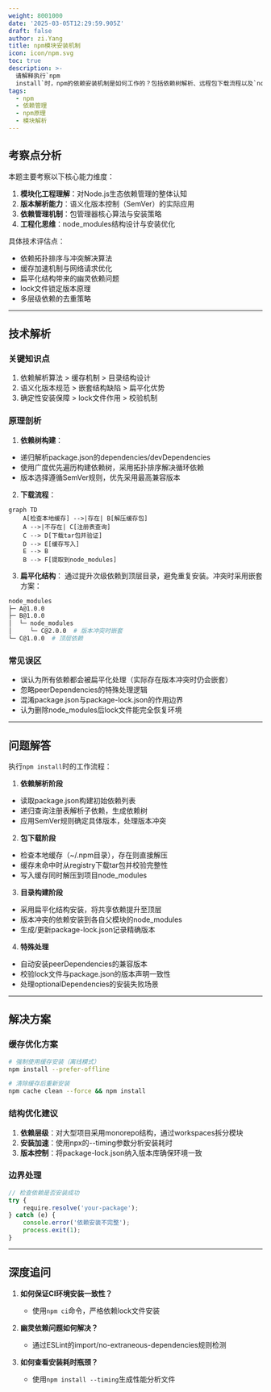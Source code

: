 ```yaml
---
weight: 8001000
date: '2025-03-05T12:29:59.905Z'
draft: false
author: zi.Yang
title: npm模块安装机制
icon: icon/npm.svg
toc: true
description: >-
  请解释执行`npm
  install`时，npm的依赖安装机制是如何工作的？包括依赖树解析、远程包下载流程以及`node_modules`目录的扁平化结构设计。
tags:
  - npm
  - 依赖管理
  - npm原理
  - 模块解析
---
```


## 考察点分析

本题主要考察以下核心能力维度：

1. **模块化工程理解**：对Node.js生态依赖管理的整体认知
2. **版本解析能力**：语义化版本控制（SemVer）的实际应用
3. **依赖管理机制**：包管理器核心算法与安装策略
4. **工程化思维**：node_modules结构设计与安装优化

具体技术评估点：

- 依赖拓扑排序与冲突解决算法
- 缓存加速机制与网络请求优化
- 扁平化结构带来的幽灵依赖问题
- lock文件锁定版本原理
- 多层级依赖的去重策略

---

## 技术解析

### 关键知识点

1. 依赖解析算法 > 缓存机制 > 目录结构设计
2. 语义化版本规范 > 嵌套结构缺陷 > 扁平化优势
3. 确定性安装保障 > lock文件作用 > 校验机制

### 原理剖析

1. **依赖树构建**：

- 递归解析package.json的dependencies/devDependencies
- 使用广度优先遍历构建依赖树，采用拓扑排序解决循环依赖
- 版本选择遵循SemVer规则，优先采用最高兼容版本

2. **下载流程**：

```mermaid
graph TD
    A[检查本地缓存] -->|存在| B[解压缓存包]
    A -->|不存在| C[注册表查询]
    C --> D[下载tar包并验证]
    D --> E[缓存写入]
    E --> B
    B --> F[提取到node_modules]
```

3. **扁平化结构**：
通过提升次级依赖到顶层目录，避免重复安装。冲突时采用嵌套方案：

```bash
node_modules
├─ A@1.0.0
├─ B@1.0.0
│  └─ node_modules
│     └─ C@2.0.0  # 版本冲突时嵌套
└─ C@1.0.0  # 顶层依赖
```

### 常见误区

- 误认为所有依赖都会被扁平化处理（实际存在版本冲突时仍会嵌套）
- 忽略peerDependencies的特殊处理逻辑
- 混淆package.json与package-lock.json的作用边界
- 认为删除node_modules后lock文件能完全恢复环境

---

## 问题解答

执行`npm install`时的工作流程：

1. **依赖解析阶段**

- 读取package.json构建初始依赖列表
- 递归查询注册表解析子依赖，生成依赖树
- 应用SemVer规则确定具体版本，处理版本冲突

2. **包下载阶段**

- 检查本地缓存（~/.npm目录），存在则直接解压
- 缓存未命中时从registry下载tar包并校验完整性
- 写入缓存同时解压到项目node_modules

3. **目录构建阶段**

- 采用扁平化结构安装，将共享依赖提升至顶层
- 版本冲突的依赖安装到各自父模块的node_modules
- 生成/更新package-lock.json记录精确版本

4. **特殊处理**

- 自动安装peerDependencies的兼容版本
- 校验lock文件与package.json的版本声明一致性
- 处理optionalDependencies的安装失败场景

---

## 解决方案

### 缓存优化方案

```bash
# 强制使用缓存安装（离线模式）
npm install --prefer-offline

# 清除缓存后重新安装
npm cache clean --force && npm install
```

### 结构优化建议

1. **依赖层级**：对大型项目采用monorepo结构，通过workspaces拆分模块
2. **安装加速**：使用npx的--timing参数分析安装耗时
3. **版本控制**：将package-lock.json纳入版本库确保环境一致

### 边界处理

```javascript
// 检查依赖是否安装成功
try {
    require.resolve('your-package');
} catch (e) {
    console.error('依赖安装不完整');
    process.exit(1);
}
```

---

## 深度追问

1. **如何保证CI环境安装一致性？**
   - 使用`npm ci`命令，严格依赖lock文件安装

2. **幽灵依赖问题如何解决？**
   - 通过ESLint的import/no-extraneous-dependencies规则检测

3. **如何查看安装耗时瓶颈？**
   - 使用`npm install --timing`生成性能分析文件
